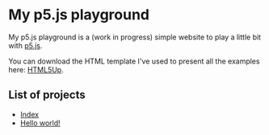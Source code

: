 # My p5.js playground

My p5.js playground is a (work in progress) simple website to play a little bit with [p5.js](https://p5js.org).

You can download the HTML template I've used to present all the examples here: [HTML5Up](https://html5up.net).

## List of projects

* [Index](http://dreamingechoes.github.io/my-p5js-playground)
* [Hello world!](http://dreamingechoes.github.io/my-p5js-playground/projects/helloworld.html)
